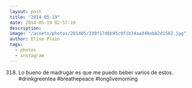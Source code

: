 ```yaml
---
layout: post
title: "2014-05-19"
date: 2014-05-19 02:57:19
description: 
image: "/assets/photos/201405/339f17d6b95c9f1b34aad40eb82d1582.jpg"
author: Elise Plain
tags: 
  - photos
  - instagram
---
```


318. Lo bueno de madrugar es que me puedo beber varios de estos. #drinkgreentea #breathepeace #longlivemorning
<p></p>
